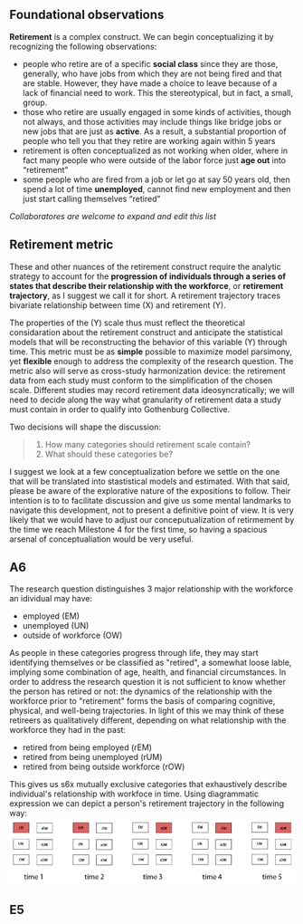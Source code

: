 ## Foundational observations

**Retirement** is a complex construct. We can begin conceptualizing it by recognizing the following observations:   
 - people who retire are of a specific **social class** since they are those, generally, who have jobs from which they are not being fired and that are stable. However, they have made a choice to leave because of a lack of financial need to work. This the stereotypical, but in fact, a small, group.  
 - those who retire are usually engaged in some kinds of activities, though not always, and those activities may include things like bridge jobs or new jobs that are just as **active**. As a result, a substantial proportion of people who tell you that they retire are working again within 5 years   
 - retirement is often conceptualized as not working when older, where in fact many people who were outside of the labor force just **age out** into “retirement”   
 - some people who are fired from a job or let go at say 50 years old, then spend a lot of time **unemployed**, cannot find new employment and then just start calling themselves “retired”    
 
 *Collaboratores are welcome to expand and edit this list*  
 
## Retirement metric 
 
These and other nuances of the retirement construct require the analytic strategy to account for the **progression of individuals through a series of states that describe their relationship with the workforce**, or **retirement trajectory**, as I suggest we call it for short. A retirement trajectory traces bivariate relationship between time (X) and retirement (Y). 


The properties of the (Y) scale thus must reflect the theoretical considaration about the retirement construct and anticipate the statistical models that will be reconstructing the behavior of this variable (Y) through time. This metric must be as **simple** possible to maximize model parsimony, yet  **flexible** enough to address the complexity of the research question. The metric also will serve as cross-study harmonization device: the retirement data from each study must conform to the simplification of the chosen scale.  Different studies may record retirement data ideosyncratically; we will need to decide along the way what granularity of retirement data a study must contain in order to qualify into Gothenburg Collective.


Two decisions will shape the discussion:  
> 1. How many categories should retirement scale contain?   
> 2. What should these categories be?

I suggest we look at a few conceptualization before we settle on the one that will be translated into stastistical models and estimated. With that said, please be aware of the explorative nature of the expositions to follow. Their intention is to to facilitate discussion and give us some mental landmarks to navigate this development, not to present a definitive point of view. It is very likely that we would have to adjust our conceputualization of retirmement by the time we reach Milestone 4 for the first time, so having a spacious arsenal of conceptualiation would be very useful. 



## A6 

The research question distinguishes 3 major relationship with the workforce an idividual may have:   
 - employed  (EM)  
 - unemployed (UN)   
 - outside of workforce (OW)    
 
As people in these categories progress through life, they may start identifying themselves or be classified as "retired", a somewhat loose lable, implying some combination of age, health, and financial circumstances. In order to address the research question it is not sufficient to know whether the person has retired or not: the dynamics of the relationship with the workforce prior to "retirement" forms the basis of comparing cognitive, physical, and well-being trajectories. In light of this we may think of these retireers as qualitatively different, depending on what relationship with the workforce they had in the past:
 - retired from being employed (rEM)  
 - retired from being unemployed (rUM)  
 - retired from being outside workforce (rOW)   
 
 This gives us s6x mutually exclusive categories that exhaustively describe individual's relationship with workfoce in time. Using diagrammatic expression we can depict a person's retirement trajectory in the following way:
 ![retirement trajectory](../libs/materials/visual_concepts/retire_concept_traj1.png)
 
## E5
